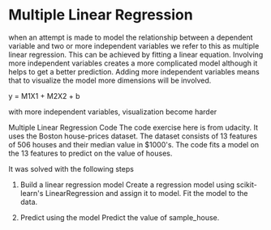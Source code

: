 Multiple Linear Regression
==========================

when an attempt is made to model the relationship between a dependent variable and two or more independent variables we refer to
this as multiple linear regression. This can be achieved by fitting a linear equation. Involving more independent variables creates
a more complicated model although it helps to get a better prediction. Adding more independent variables means that to visualize the 
model more dimensions will be involved.


y = M1X1 + M2X2 + b

with more independent variables, visualization become harder


Multiple Linear Regression Code
The code exercise here is from udacity. It uses the Boston house-prices dataset. The dataset consists of 13 features of 506 houses and 
their median value in $1000's. The code fits a model on the 13 features to predict on the value of houses.

It was solved with the following steps

1. Build a linear regression model
Create a regression model using scikit-learn's LinearRegression and assign it to model.
Fit the model to the data.

2. Predict using the model
Predict the value of sample_house.